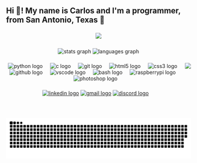 <h2 align="left">Hi 👋! My name is Carlos and I'm a programmer, from San Antonio, Texas 🤠</h2>

###

<div align="center">
  <img src="https://profile-counter.glitch.me/carloslopezjr/count.svg?"  />
</div>

###

###

<div align="center">
  <img src="https://github-readme-stats.vercel.app/api?username=carloslopezjr&hide_title=false&hide_rank=false&show_icons=true&include_all_commits=true&count_private=true&disable_animations=false&theme=dracula&locale=en&hide_border=false" height="150" alt="stats graph"  />
  <img src="https://github-readme-stats.vercel.app/api/top-langs?username=carloslopezjr&locale=en&hide_title=false&layout=compact&card_width=320&langs_count=5&theme=dracula&hide_border=false" height="150" alt="languages graph"  />
</div>

###

<img align="right" height="150" src="https://media.giphy.com/media/QDjpIL6oNCVZ4qzGs7/giphy.gif?cid=ecf05e477h3a3qye35rfuduw1wzbiznvh23h90co3s3i4hqt&ep=v1_gifs_search&rid=giphy.gif&ct=g"  />

###

<div align="center">
  <img src="https://cdn.jsdelivr.net/gh/devicons/devicon/icons/python/python-original.svg" height="30" alt="python logo"  />
  <img width="12" />
  <img src="https://cdn.jsdelivr.net/gh/devicons/devicon/icons/c/c-original.svg" height="30" alt="c logo"  />
  <img width="12" />
  <!---<img src="https://cdn.jsdelivr.net/gh/devicons/devicon/icons/java/java-original.svg" height="30" alt="java logo"  />-->
  <!---<img width="12" />-->
  <!---<img src="https://cdn.jsdelivr.net/gh/devicons/devicon/icons/pytorch/pytorch-original.svg" height="30" alt="pytorch logo"  />-->
  <!---<img width="12" />-->
  <img src="https://cdn.jsdelivr.net/gh/devicons/devicon/icons/git/git-original.svg" height="30" alt="git logo"  />
  <img width="12" />
  <img src="https://cdn.jsdelivr.net/gh/devicons/devicon/icons/html5/html5-original.svg" height="30" alt="html5 logo"  />
  <img width="12" />
  <img src="https://cdn.jsdelivr.net/gh/devicons/devicon/icons/css3/css3-original.svg" height="30" alt="css3 logo"  />
  <img width="12" />
  <!---<img src="https://cdn.jsdelivr.net/gh/devicons/devicon/icons/javascript/javascript-original.svg" height="30" alt="javascript logo"  />
  <img width="12" />-->
  <img src="https://cdn.jsdelivr.net/gh/devicons/devicon/icons/github/github-original.svg" height="30" alt="github logo"  />
  <img width="12" />
  <img src="https://cdn.jsdelivr.net/gh/devicons/devicon/icons/vscode/vscode-original.svg" height="30" alt="vscode logo"  />
  <img width="12" />
  <img src="https://cdn.jsdelivr.net/gh/devicons/devicon/icons/bash/bash-original.svg" height="30" alt="bash logo"  />
  <img width="12" />
  <img src="https://cdn.jsdelivr.net/gh/devicons/devicon/icons/raspberrypi/raspberrypi-original.svg" height="30" alt="raspberrypi logo"  />
  <img width="12" />
  <img src="https://cdn.jsdelivr.net/gh/devicons/devicon/icons/photoshop/photoshop-plain.svg" height="30" alt="photoshop logo"  />
</div>

###

<div align="center">
  <a href = "https://www.linkedin.com/in/carloslopezjr19/" target="_blank"> <img src="https://img.shields.io/static/v1?message=LinkedIn&logo=linkedin&label=&color=0077B5&logoColor=white&labelColor=&style=for-the-badge" height="35" alt="linkedin logo"  /></a>
  <a href = "mailto:carlosssolrac1@gmail.com"><img src="https://img.shields.io/static/v1?message=Gmail&logo=gmail&label=&color=D14836&logoColor=white&labelColor=&style=for-the-badge" height="35" alt="gmail logo"  /></a>
  <a href = "https://discordapp.com/users/346098779243675660" target="_blank"><img src="https://img.shields.io/static/v1?message=Discord&logo=discord&label=&color=7289DA&logoColor=white&labelColor=&style=for-the-badge" height="35" alt="discord logo"  /></a>
</div>

###

<br clear="both">

<img src="https://raw.githubusercontent.com/carloslopezjr/carloslopezjr/output/snake.svg" alt="Snake animation" />


<!---<div align="center">
  <a href="https://open.spotify.com/user/bravodude0619">
    <img src="https://spotify-recently-played-readme.vercel.app/api?user=bravodude0619&count=5&unique=false" alt="Spotify recently played"  />
  </a>
</div> --->

###
